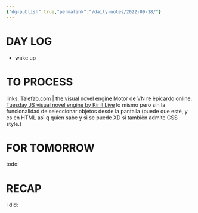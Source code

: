 ```yaml
---
{"dg-publish":true,"permalink":"/daily-notes/2022-09-18/"}
---
```



# DAY LOG
- wake up
# TO PROCESS
links: [Talefab.com | the visual novel engine](https://talefab.com/) Motor de VN  re èpicardo online. 
[Tuesday JS visual novel engine by Kirill Live](https://kirill-live.itch.io/tuesday-js) lo mismo pero sin la funcionalidad de seleccionar objetos desde la pantalla (puede que estè, y es en HTML asì q quien sabe y si se puede XD si tambièn admite CSS style.)
# FOR TOMORROW
todo:
# RECAP
i did:


